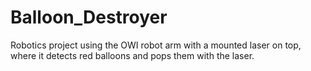 # Balloon_Destroyer
Robotics project using the OWI robot arm with a mounted laser on top, where it detects red balloons and pops them with the laser.
